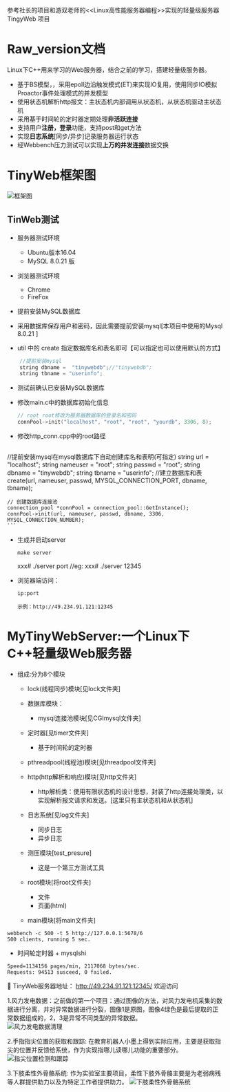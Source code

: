 参考社长的项目和游双老师的<<Linux高性能服务器编程>>实现的轻量级服务器 TingyWeb 项目

Raw_version文档
===============
Linux下C++用来学习的Web服务器，结合之前的学习，搭建轻量级服务器。
* 基于BS模型，，采用epoll边沿触发模式(ET)来实现IO复用，使用同步IO模拟Proactor事件处理模式的并发模型
* 使用状态机解析http报文：主状态机内部调用从状态机，从状态机驱动主状态机
* 采用基于时间轮的定时器定期处理**非活跃连接**
* 支持用户**注册，登录**功能，支持post和get方法
* 实现**日志系统**[同步/异步]记录服务器运行状态
* 经Webbench压力测试可以实现**上万的并发连接**数据交换


TinyWeb框架图
======================
![框架图](./root/框架.png) 


TinWeb测试
------------
* 服务器测试环境
	* Ubuntu版本16.04
	* MySQL 8.0.21 版
* 浏览器测试环境 
	* Chrome
	* FireFox

* 提前安装MySQL数据库
* 采用数据库保存用户和密码，因此需要提前安装mysql[本项目中使用的Mysql 8.0.21 ]

* util 中的 create 指定数据库名和表名即可【可以指定也可以使用默认的方式】
```C++
    //提前安装mysql
    string dbname =  "tinywebdb";//"tinywebdb";
    string tbname = "userinfo";
```
* 测试前确认已安装MySQL数据库

* 修改main.c中的数据库初始化信息

    ```C++
    // root root修改为服务器数据库的登录名和密码
    connPool->init("localhost", "root", "root", "yourdb", 3306, 8);
    ```

* 修改http_conn.cpp中的root路径

    ```C++
//提前安装mysql在mysql数据库下自动创建库名和表明(可指定)
    string url = "localhost";
    string nameuser = "root";
    string passwd = "root";
    string dbname = "tinywebdb"; 
    string tbname = "userinfo";
    //建立数据库和表
    create(url, nameuser, passwd, MYSQL_CONNECTION_PORT, dbname, tbname);

    // 创建数据库连接池
    connection_pool *connPool = connection_pool::GetInstance();
    connPool->init(url, nameuser, passwd, dbname, 3306, MYSQL_CONNECTION_NUMBER);
    ```

* 生成并启动server

    ```C++
    make server
    ```
    xxx# ./server port
    //eg: xxx# ./server 12345

* 浏览器端访问：
    ```
    ip:port

    示例：http://49.234.91.121:12345
    ```
MyTinyWebServer:一个Linux下C++轻量级Web服务器
============================================
+ 组成:分为8个模块
    + lock(线程同步)模块[见lock文件夹]

    + 数据库模块：
        - mysql连接池模块[见CGImysql文件夹]

    + 定时器[见timer文件夹]
        - 基于时间轮的定时器

    + pthreadpool(线程池)模块[见threadpool文件夹]

    + http(http解析和响应)模块[见http文件夹]
        + http解析类：使用有限状态机的设计思想，封装了http连接处理类，以实现解析报文请求和发送。[这里只有主状态机和从状态机]
    + 日志系统[见log文件夹]
        + 同步日志
        + 异步日志

    + 测压模块[test_presure]
        - 这是一个第三方测试工具
    
    + root模块[将root文件夹]
        + 文件
        + 页面(html)

    + main模块[将main文件夹]


```
webbench -c 500 -t 5 http://127.0.0.1:5678/6
500 clients, running 5 sec.
```

+ 时间轮定时器 + mysqlshi
```
Speed=1134156 pages/min, 2117068 bytes/sec.
Requests: 94513 susceed, 0 failed.
```
🔗 TinyWeb服务器地址： http://49.234.91.121:12345/
欢迎访问

1.风力发电数据：之前做的第一个项目：通过图像的方法，对风力发电机采集的数据进行分离，并对异常数据进行分裂，图像1是原图，图像4绿色是最后提取的正常数据组成的，2，3是异常不同类型的异常数据。  
    ![风力发电数据清理](./root/01.png) 
    
2.手指指尖位置的获取和跟踪: 在教育机器人小墨上得到实际应用，主要是获取指尖的位置并反馈给系统，作为实现指哪儿读哪儿功能的重要部分。
      ![指尖位置检测和跟踪](./root/02.png) 
    
3.下肢柔性外骨骼系统: 作为实验室主要项目，柔性下肢外骨骼主要是为老弱病残等人群提供助力以及为特定工作者提供助力。
    ![下肢柔性外骨骼系统](./root/03.png) 

